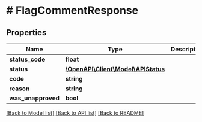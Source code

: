 # # FlagCommentResponse

## Properties

Name | Type | Description | Notes
------------ | ------------- | ------------- | -------------
**status_code** | **float** |  | [optional]
**status** | [**\OpenAPI\Client\Model\APIStatus**](APIStatus.md) |  |
**code** | **string** |  | [optional]
**reason** | **string** |  | [optional]
**was_unapproved** | **bool** |  | [optional]

[[Back to Model list]](../../README.md#models) [[Back to API list]](../../README.md#endpoints) [[Back to README]](../../README.md)
